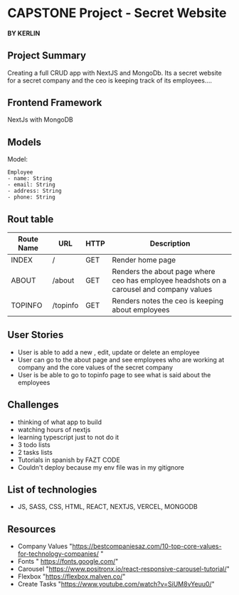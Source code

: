 # CAPSTONE Project - Secret Website
#### BY KERLIN

## Project Summary
Creating a full CRUD app with NextJS and MongoDb. Its a secret website for a secret company and the ceo is keeping track of its employees....

## Frontend Framework 
NextJs with MongoDB

## Models
Model:
```
Employee
- name: String
- email: String
- address: String
- phone: String
```

## Rout table

| Route Name | URL | HTTP | Description |
|-----------|------|-------|-------------|
| INDEX | / | GET | Render home page 
| ABOUT | /about | GET | Renders the about page where ceo has employee headshots on a carousel and company values
| TOPINFO | /topinfo | GET | Renders notes the ceo is keeping about employees

## User Stories
 - User is able to add a new , edit, update or delete an employee
 - User can go to the about page and see employees who are working at company and the core values of the secret company
 - User is be able to go to topinfo page to see what is said about the employees

## Challenges
- thinking of what app to build
- watching hours of nextjs 
- learning typescript just to not do it 
- 3 todo lists
- 2 tasks lists
- Tutorials in spanish by FAZT CODE
- Couldn't deploy because my env file was in my gitignore

## List of technologies
- JS, SASS, CSS, HTML, REACT, NEXTJS, VERCEL, MONGODB

## Resources
- Company Values "https://bestcompaniesaz.com/10-top-core-values-for-technology-companies/ "
- Fonts " https://fonts.google.com/" 
- Carousel "https://www.positronx.io/react-responsive-carousel-tutorial/"
- Flexbox "https://flexbox.malven.co/"
- Create Tasks "https://www.youtube.com/watch?v=SiUM8vYeuu0/"